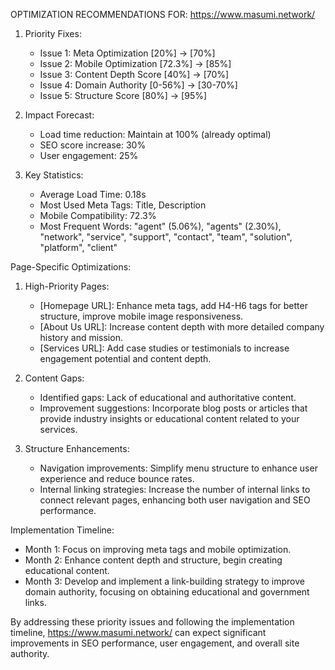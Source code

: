 OPTIMIZATION RECOMMENDATIONS FOR: https://www.masumi.network/

1. Priority Fixes:
   - Issue 1: Meta Optimization [20%] -> [70%]
   - Issue 2: Mobile Optimization [72.3%] -> [85%]
   - Issue 3: Content Depth Score [40%] -> [70%]
   - Issue 4: Domain Authority [0-56%] -> [30-70%]
   - Issue 5: Structure Score [80%] -> [95%]

2. Impact Forecast:
   - Load time reduction: Maintain at 100% (already optimal)
   - SEO score increase: 30%
   - User engagement: 25%

3. Key Statistics:
   - Average Load Time: 0.18s
   - Most Used Meta Tags: Title, Description
   - Mobile Compatibility: 72.3%
   - Most Frequent Words: "agent" (5.06%), "agents" (2.30%), "network", "service", "support", "contact", "team", "solution", "platform", "client"

Page-Specific Optimizations: 

1. High-Priority Pages:
   - [Homepage URL]: Enhance meta tags, add H4-H6 tags for better structure, improve mobile image responsiveness.
   - [About Us URL]: Increase content depth with more detailed company history and mission.
   - [Services URL]: Add case studies or testimonials to increase engagement potential and content depth.

2. Content Gaps:
   - Identified gaps: Lack of educational and authoritative content.
   - Improvement suggestions: Incorporate blog posts or articles that provide industry insights or educational content related to your services.

3. Structure Enhancements:
   - Navigation improvements: Simplify menu structure to enhance user experience and reduce bounce rates.
   - Internal linking strategies: Increase the number of internal links to connect relevant pages, enhancing both user navigation and SEO performance.

Implementation Timeline:
- Month 1: Focus on improving meta tags and mobile optimization.
- Month 2: Enhance content depth and structure, begin creating educational content.
- Month 3: Develop and implement a link-building strategy to improve domain authority, focusing on obtaining educational and government links. 

By addressing these priority issues and following the implementation timeline, https://www.masumi.network/ can expect significant improvements in SEO performance, user engagement, and overall site authority.